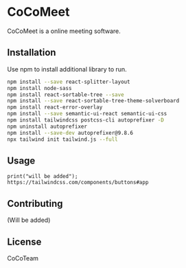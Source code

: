 # CoCoMeet

CoCoMeet is a online meeting software.

## Installation

Use npm to install additional library to run.

```bash
npm install --save react-splitter-layout
npm install node-sass
npm install react-sortable-tree --save
npm install --save react-sortable-tree-theme-solverboard
npm install react-error-overlay
npm install --save semantic-ui-react semantic-ui-css
npm install tailwindcss postcss-cli autoprefixer -D
npm uninstall autoprefixer
npm install --save-dev autoprefixer@9.8.6
npx tailwind init tailwind.js --full
```

## Usage

```
print("will be added");
https://tailwindcss.com/components/buttons#app
```

## Contributing
(Will be added)

## License
CoCoTeam
